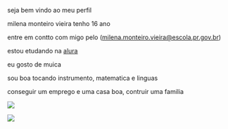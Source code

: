 seja bem vindo ao meu perfil 

milena monteiro vieira tenho 16 ano

entre em contto com migo pelo (milena.monteiro.vieira@escola.pr.gov.br)

estou etudando na [alura](https://cursos.alura.com.br/corp/pensamento-computacional-1-serie-111018-p695562)

eu gosto de muica

sou boa tocando instrumento, matematica e linguas 

conseguir um emprego e uma casa boa, contruir uma familia 

![](https://media.tenor.com/I5EEKka6bjUAAAAM/music-go-bibi.gif)

![](https://media.tenor.com/mV-MKQE7CucAAAAj/music-listening-to-music.gif)
